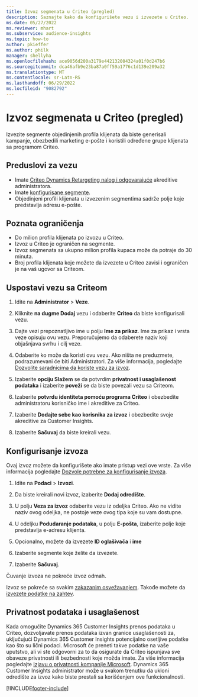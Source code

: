 ```yaml
---
title: Izvoz segmenata u Criteo (pregled)
description: Saznajte kako da konfigurišete vezu i izvezete u Criteo.
ms.date: 05/27/2022
ms.reviewer: mhart
ms.subservice: audience-insights
ms.topic: how-to
author: pkieffer
ms.author: philk
manager: shellyha
ms.openlocfilehash: ace9056d200a3179e442132004324a01f0d247b6
ms.sourcegitcommit: dca46afb9e23ba87a0ff59a1776c1d139e209a32
ms.translationtype: MT
ms.contentlocale: sr-Latn-RS
ms.lasthandoff: 06/29/2022
ms.locfileid: "9082792"
---
```

# <a name="export-segments-to-criteo-preview"></a>Izvoz segmenata u Criteo (pregled)

Izvezite segmente objedinjenih profila klijenata da biste generisali kampanje, obezbedili marketing e-pošte i koristili određene grupe klijenata sa programom Criteo.

## <a name="prerequisites-for-connection"></a>Preduslovi za vezu

-   Imate [Criteo Dynamics Retargeting nalog i odgovarajuće](https://www.criteo.com/login/) akreditive administratora.
-   Imate [konfigurisane segmente](segments.md).
-   Objedinjeni profili klijenata u izvezenim segmentima sadrže polje koje predstavlja adresu e-pošte.

## <a name="known-limitations"></a>Poznata ograničenja

- Do milion profila klijenata po izvozu u Criteo.
- Izvoz u Criteo je ograničen na segmente.
- Izvoz segmenata sa ukupno milion profila kupaca može da potraje do 30 minuta. 
- Broj profila klijenata koje možete da izvezete u Criteo zavisi i ograničen je na vaš ugovor sa Criteom.

## <a name="set-up-connection-to-criteo"></a>Uspostavi vezu sa Criteom

1. Idite na **Administrator** > **Veze**.

1. Kliknite **na dugme Dodaj** vezu i odaberite **Criteo** da biste konfigurisali vezu.

1. Dajte vezi prepoznatljivo ime u polju **Ime za prikaz**. Ime za prikaz i vrsta veze opisuju ovu vezu. Preporučujemo da odaberete naziv koji objašnjava svrhu i cilj veze.

1. Odaberite ko može da koristi ovu vezu. Ako ništa ne preduzmete, podrazumevani će biti Administratori. Za više informacija, pogledajte [Dozvolite saradnicima da koriste vezu za izvoz](connections.md#allow-contributors-to-use-a-connection-for-exports).

1. Izaberite **opciju Slažem** se da potvrdim **privatnost i usaglašenost podataka** i izaberite **poveži** se da biste povezali vezu sa Criteom.

1. Izaberite **potvrdu identiteta pomoću programa Criteo** i obezbedite administratoru korisničko ime i akreditive za Criteo. 

1. Izaberite **Dodajte sebe kao korisnika za izvoz** i obezbedite svoje akreditive za Customer Insights.

1. Izaberite **Sačuvaj** da biste kreirali vezu.

## <a name="configure-an-export"></a>Konfigurisanje izvoza

Ovaj izvoz možete da konfigurišete ako imate pristup vezi ove vrste. Za više informacija pogledajte [Dozvole potrebne za konfigurisanje izvoza](export-destinations.md#set-up-a-new-export).

1. Idite na **Podaci** > **Izvozi**.

1. Da biste kreirali novi izvoz, izaberite **Dodaj odredište**.

1. U polju **Veza za izvoz** odaberite vezu iz odeljka Criteo. Ako ne vidite naziv ovog odeljka, ne postoje veze ovog tipa koje su vam dostupne. 

1. U odeljku **Podudaranje podataka**, u polju **E-pošta**, izaberite polje koje predstavlja e-adresu klijenta. 

1. Opcionalno, možete da izvezete **ID oglašivača** i **ime**

1. Izaberite segmente koje želite da izvezete. 

1. Izaberite **Sačuvaj**.

Čuvanje izvoza ne pokreće izvoz odmah.

Izvoz se pokreće sa svakim [zakazanim osvežavanjem](system.md#schedule-tab). Takođe možete da [izvezete podatke na zahtev](export-destinations.md#run-exports-on-demand). 

## <a name="data-privacy-and-compliance"></a>Privatnost podataka i usaglašenost

Kada omogućite Dynamics 365 Customer Insights prenos podataka u Criteo, dozvoljavate prenos podataka izvan granice usaglašenosti za, uključujući Dynamics 365 Customer Insights potencijalno osetljive podatke kao što su lični podaci. Microsoft će preneti takve podatke na vaše uputstvo, ali vi ste odgovorni za to da osigurate da Criteo ispunjava sve obaveze privatnosti ili bezbednosti koje možda imate. Za više informacija pogledajte [Izjavu o privatnosti kompanije Microsoft](https://go.microsoft.com/fwlink/?linkid=396732).
Dynamics 365 Customer Insights administrator može u svakom trenutku da ukloni odredište za izvoz kako biste prestali sa korišćenjem ove funkcionalnosti.


[!INCLUDE[footer-include](includes/footer-banner.md)]
